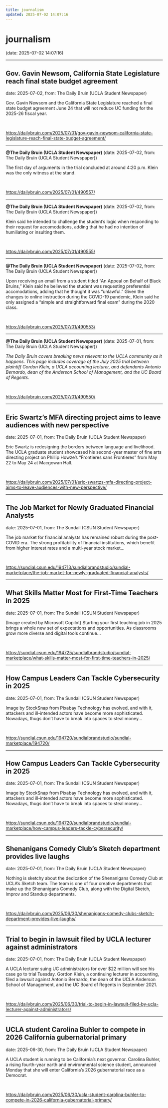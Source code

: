 ```yaml
---
title: journalism
updated: 2025-07-02 14:07:16
---
```


# journalism

(date: 2025-07-02 14:07:16)

---

## Gov. Gavin Newsom, California State Legislature reach final state budget agreement

date: 2025-07-02, from: The Daily Bruin (UCLA Student Newspaper)

Gov. Gavin Newsom and the California State Legislature reached a final state budget agreement June 24 that will not reduce UC funding for the 2025-26 fiscal year. 

<br> 

<https://dailybruin.com/2025/07/01/gov-gavin-newsom-california-state-legislature-reach-final-state-budget-agreement/>

---

**@The Daily Bruin (UCLA Student Newspaper)** (date: 2025-07-02, from: The Daily Bruin (UCLA Student Newspaper))

The first day of arguments in the trial concluded at around 4:20 p.m. Klein was the only witness at the stand. 

<br> 

<https://dailybruin.com/2025/07/01/490557/>

---

**@The Daily Bruin (UCLA Student Newspaper)** (date: 2025-07-02, from: The Daily Bruin (UCLA Student Newspaper))

Klein said he intended to challenge the student&#8217;s logic when responding to their request for accomodations, adding that he had no intention of humiliating or insulting them. 

<br> 

<https://dailybruin.com/2025/07/01/490555/>

---

**@The Daily Bruin (UCLA Student Newspaper)** (date: 2025-07-02, from: The Daily Bruin (UCLA Student Newspaper))

Upon receiving an email from a student titled “An Appeal on Behalf of Black Bruins,” Klein said he believed the student was requesting preferential accomodations, adding that he thought it was “unlawful.” Given the changes to online instruction during the COVID-19 pandemic, Klein said he only assigned a “simple and straightforward final exam” during the 2020 class. 

<br> 

<https://dailybruin.com/2025/07/01/490553/>

---

**@The Daily Bruin (UCLA Student Newspaper)** (date: 2025-07-01, from: The Daily Bruin (UCLA Student Newspaper))

<em>The Daily Bruin covers breaking news relevant to the UCLA community as it happens. This page includes coverage of the July 2025 trial between plaintiff Gordon Klein, a UCLA accounting lecturer, and defendants Antonio Bernardo, dean of the Anderson School of Management, and the UC Board of Regents.</em> 

<br> 

<https://dailybruin.com/2025/07/01/490550/>

---

## Eric Swartz’s MFA directing project aims to leave audiences with new perspective

date: 2025-07-01, from: The Daily Bruin (UCLA Student Newspaper)

Eric Swartz is redesigning the borders between language and livelihood.
The UCLA graduate student showcased his second-year master of fine arts  directing project on Phillip Howze&#8217;s &#8220;Frontieres sans Frontieres&#8221; from May 22 to May 24 at Macgowan Hall. 

<br> 

<https://dailybruin.com/2025/07/01/eric-swartzs-mfa-directing-project-aims-to-leave-audiences-with-new-perspective/>

---

## The Job Market for Newly Graduated Financial Analysts

date: 2025-07-01, from: The Sundail (CSUN Student Newspaper)

The job market for financial analysts has remained robust during the post-COVID era. The strong profitability of financial institutions, which benefit from higher interest rates and a multi-year stock market... 

<br> 

<https://sundial.csun.edu/194713/sundialbrandstudio/sundial-marketplace/the-job-market-for-newly-graduated-financial-analysts/>

---

## What Skills Matter Most for First-Time Teachers in 2025

date: 2025-07-01, from: The Sundail (CSUN Student Newspaper)

(Image created by Microsoft Copilot) Starting your first teaching job in 2025 brings a whole new set of expectations and opportunities. As classrooms grow more diverse and digital tools continue... 

<br> 

<https://sundial.csun.edu/194725/sundialbrandstudio/sundial-marketplace/what-skills-matter-most-for-first-time-teachers-in-2025/>

---

## How Campus Leaders Can Tackle Cybersecurity in 2025

date: 2025-07-01, from: The Sundail (CSUN Student Newspaper)

Image by StockSnap from Pixabay Technology has evolved, and with it, attackers and ill-intended actors have become more sophisticated. Nowadays, thugs don’t have to break into spaces to steal money... 

<br> 

<https://sundial.csun.edu/194720/sundialbrandstudio/sundial-marketplace/194720/>

---

## How Campus Leaders Can Tackle Cybersecurity in 2025

date: 2025-07-01, from: The Sundail (CSUN Student Newspaper)

Image by StockSnap from Pixabay Technology has evolved, and with it, attackers and ill-intended actors have become more sophisticated. Nowadays, thugs don’t have to break into spaces to steal money... 

<br> 

<https://sundial.csun.edu/194720/sundialbrandstudio/sundial-marketplace/how-campus-leaders-tackle-cybersecurity/>

---

## Shenanigans Comedy Club’s Sketch department provides live laughs

date: 2025-07-01, from: The Daily Bruin (UCLA Student Newspaper)

Nothing is sketchy about the dedication of the Shenanigans Comedy Club at UCLA&#8217;s Sketch team. 
The team is one of four creative departments that make up the Shenanigans Comedy Club, along with the Digital Sketch, Improv and Standup departments. 

<br> 

<https://dailybruin.com/2025/06/30/shenanigans-comedy-clubs-sketch-department-provides-live-laughs/>

---

## Trial to begin in lawsuit filed by UCLA lecturer against administrators

date: 2025-07-01, from: The Daily Bruin (UCLA Student Newspaper)

A UCLA lecturer suing UC administrators for over $22 million will see his case go to trial Tuesday. 
Gordon Klein, a continuing lecturer in accounting, filed a lawsuit against Antonio Bernardo, the dean of the UCLA Anderson School of Management, and the UC Board of Regents in September 2021. 

<br> 

<https://dailybruin.com/2025/06/30/trial-to-begin-in-lawsuit-filed-by-ucla-lecturer-against-administrators/>

---

## UCLA student Carolina Buhler to compete in 2026 California gubernatorial primary

date: 2025-06-30, from: The Daily Bruin (UCLA Student Newspaper)

A UCLA student is running to be California&#8217;s next governor. 
Carolina Buhler, a rising fourth-year earth and environmental science student, announced Monday that she will enter California&#8217;s 2026 gubernatorial race as a Democrat. 

<br> 

<https://dailybruin.com/2025/06/30/ucla-student-carolina-buhler-to-compete-in-2026-california-gubernatorial-primary/>


